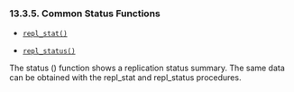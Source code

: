<div id="replstatusfunctions" class="section">

<div class="titlepage">

<div>

<div>

### 13.3.5. Common Status Functions

</div>

</div>

</div>

<div class="itemizedlist">

- <a href="fn_repl_stat.html" class="link" title="REPL_STAT"><code
  class="function">repl_stat()</code></a>

- <a href="fn_repl_status.html" class="link" title="repl_status"><code
  class="function">repl_status()</code></a>

</div>

The status () function shows a replication status summary. The same data
can be obtained with the repl_stat and repl_status procedures.

</div>
